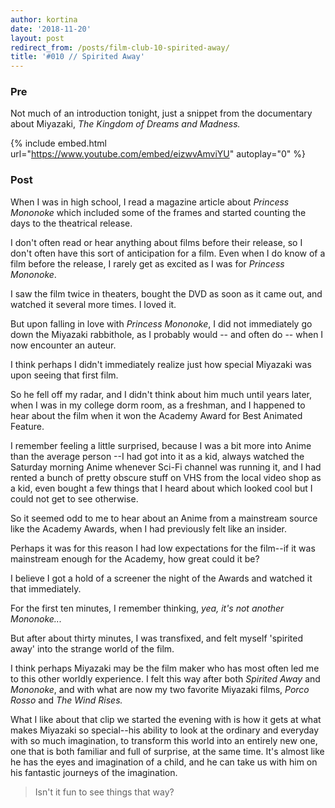 ```yaml
---
author: kortina
date: '2018-11-20'
layout: post
redirect_from: /posts/film-club-10-spirited-away/
title: '#010 // Spirited Away'
---
```


### Pre

Not much of an introduction tonight, just a snippet from the documentary
about Miyazaki, *The Kingdom of Dreams and Madness.*

{% include embed.html url="https://www.youtube.com/embed/eizwvAmviYU" autoplay="0" %}


### Post

When I was in high school, I read a magazine article about *Princess Mononoke* which included some of the frames and started counting the days to the theatrical release.

I don't often read or hear anything about films before their release, so I don't often have this sort of anticipation for a film.
Even when I do know of a film before the release, I rarely get as excited as I was for *Princess Mononoke*.

I saw the film twice in theaters, bought the DVD as soon as it came out, and watched it several more times.
I loved it.

But upon falling in love with *Princess Mononoke*, I did not immediately go down the Miyazaki rabbithole, as I probably would -- and often do -- when I now encounter an auteur.

I think perhaps I didn't immediately realize just how special Miyazaki was upon seeing that first film.

So he fell off my radar, and I didn't think about him much until years later,
when I was in my college dorm room, as a freshman, and I happened to hear about the film when it won the Academy Award
for Best Animated Feature.

I remember feeling a little surprised, because I was a bit more into Anime than the average person
--I had got into it as a kid, always watched the Saturday morning Anime whenever Sci-Fi channel was running it,
and I had rented a bunch of pretty obscure stuff on VHS from the local video shop as a kid,
even bought a few things that I heard about which looked cool but I could not get to see otherwise.

So it seemed odd to me to hear about an Anime from a mainstream source like the Academy Awards,
when I had previously felt like an insider.

Perhaps it was for this reason I had low expectations for the film--if it was mainstream
enough for the Academy, how great could it be?

I believe I got a hold of a screener the night of the Awards and watched it that immediately.

For the first ten minutes, I remember thinking, *yea, it's not another Mononoke...*

But after about thirty minutes, I was transfixed, and felt myself 'spirited away'
into the strange world of the film.

I think perhaps Miyazaki may be the film maker who has most often
led me to this other worldly experience. I felt this way after both *Spirited Away* and *Mononoke*, and with what are now my two favorite Miyazaki films,
*Porco Rosso* and *The Wind Rises.*

What I like about that clip we started the evening with is how
it gets at what makes Miyazaki so special--his ability to look
at the ordinary and everyday with so much imagination,
to transform this world into an entirely new one,
one that is both familiar and full of surprise,
at the same time. It's almost like he has the eyes
and imagination of a child, and he can take us with
him on his fantastic journeys of the imagination.

> Isn't it fun to see things that way?